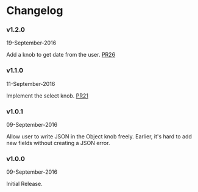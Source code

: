 # Changelog

### v1.2.0
19-September-2016

Add a knob to get date from the user. [PR26](https://github.com/kadirahq/storybook-addon-knobs/pull/26)

### v1.1.0
11-September-2016

Implement the select knob. [PR21](https://github.com/kadirahq/storybook-addon-knobs/pull/21)

### v1.0.1
09-September-2016

Allow user to write JSON in the Object knob freely.
Earlier, it's hard to add new fields without creating a JSON error.

### v1.0.0
09-September-2016

Initial Release.
